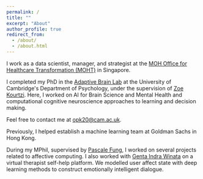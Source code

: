 ```yaml
---
permalink: /
title: ""
excerpt: "About"
author_profile: true
redirect_from: 
  - /about/
  - /about.html
---
```


I work as a data scientist, manager, and strategist at the [MOH Office for Healthcare Transformation (MOHT)](https://moht.com.sg) in Singapore.

I completed my PhD in the [Adaptive Brain Lab](https://www.abg.psychol.cam.ac.uk/) at the University of Cambridge's Department of Psychology, under the supervision of [Zoe Kourtzi](https://www.psychol.cam.ac.uk/staff/professor-zoe-kourtzi). Here, I worked on AI for Brain Science and Mental Health and computational cognitive neuroscience approaches to learning and decision making.

Feel free to contact me at <a href="mailto:opk20@cam.ac.uk">opk20@cam.ac.uk</a>.

Previously, I helped establish a machine learning team at Goldman Sachs in Hong Kong.

During my MPhil, supervised by [Pascale Fung](http://www.ee.ust.hk/~pascale/), I worked on several projects related to affective computing. I also worked with [Genta Indra Winata](https://gentaiscool.github.io/) on a virtual therapist self-help platform. We modelled user affect state with deep learning methods to construct emotionally intelligent dialogue.
